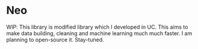 # Neo

WIP: This library is modified library which I developed in UC. This aims to make data building, cleaning and machine learning much much faster. I am planning to open-source it. Stay-tuned.

